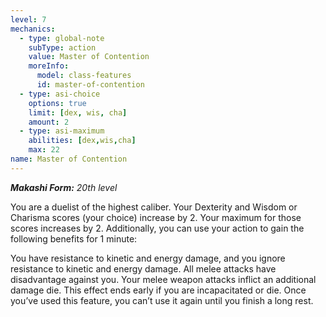 ```yaml
---
level: 7
mechanics:
  - type: global-note
    subType: action
    value: Master of Contention
    moreInfo:
      model: class-features
      id: master-of-contention
  - type: asi-choice
    options: true
    limit: [dex, wis, cha]
    amount: 2
  - type: asi-maximum
    abilities: [dex,wis,cha]
    max: 22
name: Master of Contention
---
```

_**Makashi Form:** 20th level_

You are a duelist of the highest caliber. Your Dexterity and Wisdom or Charisma scores (your choice) increase by 2. Your maximum for those scores increases by 2. Additionally, you can use your action to gain the following benefits for 1 minute:

You have resistance to kinetic and energy damage, and you ignore resistance to kinetic and energy damage.
All melee attacks have disadvantage against you.
Your melee weapon attacks inflict an additional damage die.
This effect ends early if you are incapacitated or die. Once you’ve used this feature, you can’t use it again until you finish a long rest.